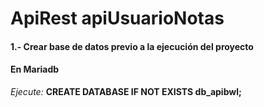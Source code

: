 # ApiRest apiUsuarioNotas

#### 1.- Crear base de datos previo a la ejecución del proyecto
#### En Mariadb
*Ejecute:* **CREATE DATABASE IF NOT EXISTS db_apibwl;**

